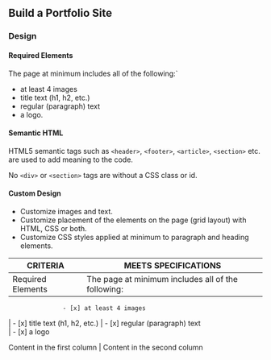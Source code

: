 ## Build a Portfolio Site

### **Design**

#### Required Elements
The page at minimum includes all of the following:`
- at least 4 images
- title text (h1, h2, etc.)
- regular (paragraph) text
- a logo.

#### Semantic HTML
HTML5 semantic tags such as `<header>`, `<footer>`, `<article>`, `<section>` etc. are used to add meaning to the code.

No `<div>` or `<section>` tags are without a CSS class or id.

#### Custom Design
- Customize images and text.
- Customize placement of the elements on the page (grid layout) with HTML, CSS or both.
- Customize CSS styles applied at minimum to paragraph and heading elements.

CRITERIA | MEETS SPECIFICATIONS
----------------- | ----------------------------------------------------------------------------------------
Required Elements | The page at minimum includes all of the following:
                   - [x] at least 4 images


| - [x] title text (h1, h2, etc.)                   | - [x] regular (paragraph) text  
                  | - [x] a logo

Content in the first column | Content in the second column
